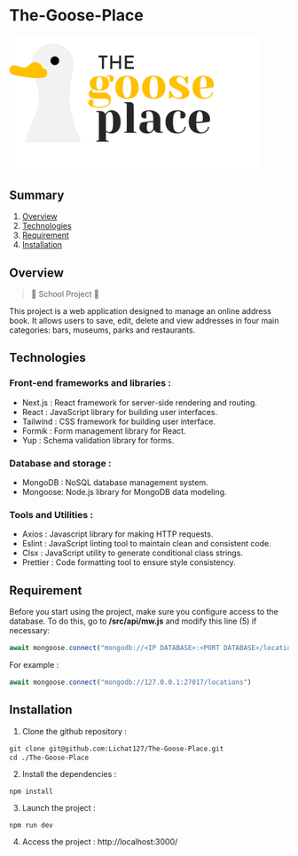 # The-Goose-Place
<img width="450" src="https://raw.githubusercontent.com/Lichat127/The-Goose-Place/main/public/logo.png">

## Summary
1. [Overview](#overview)
2. [Technologies](#technologies)
3. [Requirement](#requirement)
4. [Installation](#installation)

## Overview
>🚨 School Project 🚨

This project is a web application designed to manage an online address book. It allows users to save, edit, delete and view addresses in four main categories: bars, museums, parks and restaurants.

## Technologies

### Front-end frameworks and libraries :
- Next.js : React framework for server-side rendering and routing.
- React : JavaScript library for building user interfaces.
- Tailwind : CSS framework for building user interface.
- Formik : Form management library for React.
- Yup : Schema validation library for forms.

### Database and storage :
- MongoDB : NoSQL database management system.
- Mongoose: Node.js library for MongoDB data modeling.

### Tools and Utilities :
- Axios : Javascript library for making HTTP requests.
- Eslint : JavaScript linting tool to maintain clean and consistent code.
- Clsx : JavaScript utility to generate conditional class strings.
- Prettier : Code formatting tool to ensure style consistency.

## Requirement
Before you start using the project, make sure you configure access to the database.
To do this, go to **/src/api/mw.js** and modify this line (5) if necessary: 
```js
await mongoose.connect("mongodb://<IP DATABASE>:<PORT DATABASE>/locations")
```
For example : 
```js
await mongoose.connect("mongodb://127.0.0.1:27017/locations")
```

## Installation
1. Clone the github repository :
```
git clone git@github.com:Lichat127/The-Goose-Place.git
cd ./The-Goose-Place
```
2. Install the dependencies :
```
npm install
```
3. Launch the project :
```
npm run dev
```
4. Access the project : http://localhost:3000/
